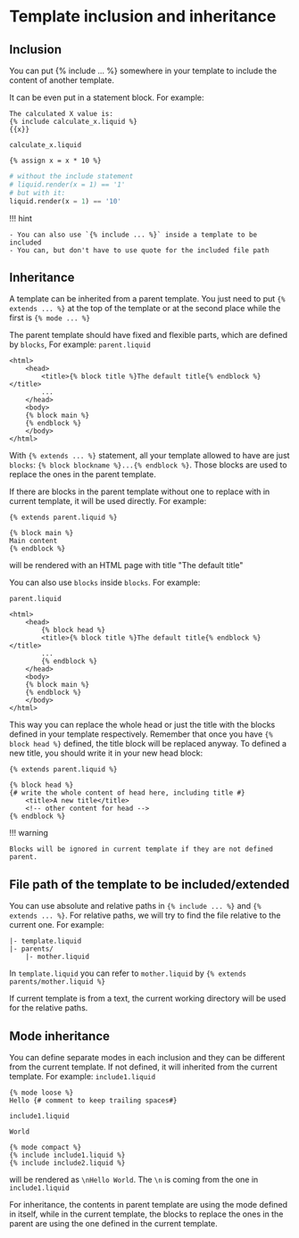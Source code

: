 # Template inclusion and inheritance

## Inclusion
You can put {% include ... %} somewhere in your template to include the content of another template.

It can be even put in a statement block. For example:
```liquid
The calculated X value is:
{% include calculate_x.liquid %}
{{x}}
```

`calculate_x.liquid`
```liquid
{% assign x = x * 10 %}
```

```python
# without the include statement
# liquid.render(x = 1) == '1'
# but with it:
liquid.render(x = 1) == '10'
```

!!! hint

	- You can also use `{% include ... %}` inside a template to be included
	- You can, but don't have to use quote for the included file path

## Inheritance

A template can be inherited from a parent template. You just need to put `{% extends ... %}` at the top of the template or at the second place while the first is `{% mode ... %}`

The parent template should have fixed and flexible parts, which are defined by `blocks`, For example:
`parent.liquid`
```liquid
<html>
	<head>
		<title>{% block title %}The default title{% endblock %}</title>
		...
	</head>
	<body>
	{% block main %}
	{% endblock %}
	</body>
</html>
```

With `{% extends ... %}` statement, all your template allowed to have are just `blocks`: `{% block blockname %}...{% endblock %}`. Those blocks are used to replace the ones in the parent template.

If there are blocks in the parent template without one to replace with in current template, it will be used directly. For example:
```liquid
{% extends parent.liquid %}

{% block main %}
Main content
{% endblock %}
```
will be rendered with an HTML page with title "The default title"

You can also use `blocks` inside `blocks`. For example:

`parent.liquid`
```liquid
<html>
	<head>
		{% block head %}
		<title>{% block title %}The default title{% endblock %}</title>
		...
		{% endblock %}
	</head>
	<body>
	{% block main %}
	{% endblock %}
	</body>
</html>
```
This way you can replace the whole head or just the title with the blocks defined in your template respectively. Remember that once you have `{% block head %}` defined, the title block will be replaced anyway. To defined a new title, you should write it in your new head block:

```liquid
{% extends parent.liquid %}

{% block head %}
{# write the whole content of head here, including title #}
	<title>A new title</title>
	<!-- other content for head -->
{% endblock %}
```

!!! warning

	Blocks will be ignored in current template if they are not defined parent.

## File path of the template to be included/extended

You can use absolute and relative paths in `{% include ... %}` and `{% extends ... %}`. For relative paths, we will try to find the file relative to the current one. For example:
```
|- template.liquid
|- parents/
    |- mother.liquid
```
In `template.liquid` you can refer to `mother.liquid` by `{% extends parents/mother.liquid %}`

If current template is from a text, the current working directory will be used for the relative paths.

## Mode inheritance

You can define separate modes in each inclusion and they can be different from the current template. If not defined, it will inherited from the current template. For example:
`include1.liquid`
```liquid
{% mode loose %}
Hello {# comment to keep trailing spaces#}
```

`include1.liquid`
```liquid
World
```

```liquid
{% mode compact %}
{% include include1.liquid %}
{% include include2.liquid %}
```

will be rendered as `\nHello World`. The `\n` is coming from the one in `include1.liquid`

For inheritance, the contents in parent template are using the mode defined in itself, while in the current template, the blocks to replace the ones in the parent are using the one defined in the current template.
